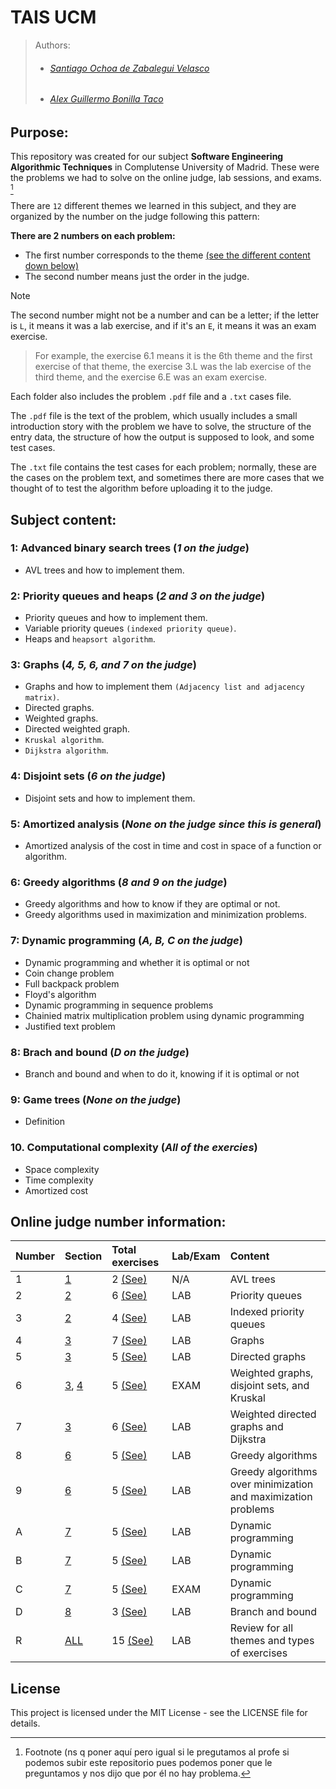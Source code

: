# TAIS UCM

>Authors:
>- ###### [Santiago Ochoa de Zabalegui Velasco](https://github.com/SantiOch)
>- ###### [Alex Guillermo Bonilla Taco](https://github.com/AlexBoni97)

## Purpose:

This repository was created for our subject **Software Engineering Algorithmic Techniques** in Complutense University of Madrid. 
These were the problems we had to solve on the online judge, lab sessions, and exams. [^1]

There are `12` different themes we learned in this subject, and they are organized by the number on the judge following this pattern:

**There are 2 numbers on each problem:**
- The first number corresponds to the theme [(see the different content down below)](#subject-content)
- The second number means just the order in the judge.

> [!NOTE]
> The second number might not be a number and can be a letter; if the letter is `L`, it means it was a lab exercise, and if it's an `E`, it means it was an exam exercise.
 
> For example, the exercise 6.1 means it is the 6th theme and the first exercise of that theme, the exercise 3.L was the lab exercise of the third theme, and the exercise 6.E was an exam exercise.

Each folder also includes the problem `.pdf` file and a `.txt` cases file.

The `.pdf` file is the text of the problem, which usually includes a small introduction story with the problem 
we have to solve, the structure of the entry data, the structure of how the output is supposed to look, and some test cases. 

The `.txt` file contains the test cases for each problem; normally, these are the cases on the problem text, and sometimes there are more cases that we thought of to test the algorithm before uploading it to the judge.

## Subject content:

<a name="theme-1"></a>
### 1: Advanced binary search trees (_1 on the judge_)
  - AVL trees and how to implement them.

<a name="theme-2"></a>
### 2: Priority queues and heaps (_2 and 3 on the judge_)
  - Priority queues and how to implement them.
  - Variable priority queues `(indexed priority queue)`.
  - Heaps and `heapsort algorithm`.

<a name="theme-3"></a>
### 3: Graphs (_4, 5, 6, and 7 on the judge_)
  - Graphs and how to implement them `(Adjacency list and adjacency matrix)`.
  - Directed graphs.
  - Weighted graphs.
  - Directed weighted graph.
  - `Kruskal algorithm`.
  - `Dijkstra algorithm`.

<a name="theme-4"></a>
### 4: Disjoint sets (_6 on the judge_)
  - Disjoint sets and how to implement them.

<a name="theme-5"></a>
### 5: Amortized analysis (_None on the judge since this is general_)
  - Amortized analysis of the cost in time and cost in space of a function or algorithm.

<a name="theme-6"></a>
### 6: Greedy algorithms (_8 and 9 on the judge_)
  - Greedy algorithms and how to know if they are optimal or not.
  - Greedy algorithms used in maximization and minimization problems.

<a name="theme-7"></a>
### 7: Dynamic programming (_A, B, C on the judge_)
  - Dynamic programming and whether it is optimal or not
  - Coin change problem
  -  Full backpack problem
  -  Floyd's algorithm
  -  Dynamic programming in sequence problems
  -  Chainied matrix multiplication problem using dynamic programming
  -  Justified text problem

<a name="theme-8"></a>
### 8: Brach and bound (_D on the judge_)
  - Branch and bound and when to do it, knowing if it is optimal or not

<a name="theme-9"></a>  
### 9: Game trees (_None on the judge_)
  - Definition

<a name="theme-10"></a>
### 10. Computational complexity (_All of the exercies_)
  - Space complexity
  - Time complexity
  - Amortized cost

## Online judge number information:

| Number |                Section                 |                   Total exercises                   | Lab/Exam |                                Content                                |
| :----- | :------------------------------------- | :-------------------------------------------------- | :------- | :-------------------------------------------------------------------- |
|   1    |    [1](#theme-1)                       |        2 [ (See)](/Ejercicios%20Juez/Week%201)       |   N/A    |     AVL trees                                                         |
|   2    |    [2](#theme-2)                       |        6 [ (See)](/Ejercicios%20Juez/Week%202)       |   LAB    |     Priority queues                                                   |
|   3    |    [2](#theme-2)                       |        4 [ (See)](/Ejercicios%20Juez/Week%203)       |   LAB    |     Indexed priority queues                                           |
|   4    |    [3](#theme-3)                       |        7 [ (See)](/Ejercicios%20Juez/Week%204)       |   LAB    |     Graphs                                                            |
|   5    |    [3](#theme-3)                       |        5 [ (See)](/Ejercicios%20Juez/Week%205)       |   LAB    |     Directed graphs                                                   |
|   6    |    [3](#theme-3), [4](#theme-4)        |        5 [ (See)](/Ejercicios%20Juez/Week%206)       |   EXAM   |     Weighted graphs, disjoint sets, and Kruskal                       |
|   7    |    [3](#theme-3)                       |        6 [ (See)](/Ejercicios%20Juez/Week%207)       |   LAB    |     Weighted directed graphs and Dijkstra                             |
|   8    |    [6](#theme-6)                       |        5 [ (See)](/Ejercicios%20Juez/Week%208)       |   LAB    |     Greedy algorithms                                                 |
|   9    |    [6](#theme-6)                       |        5 [ (See)](/Ejercicios%20Juez/Week%209)       |   LAB    |     Greedy algorithms over minimization and maximization problems     |
|   A    |    [7](#theme-7)                       |        5 [ (See)](/Ejercicios%20Juez/Week%2010)      |   LAB    |     Dynamic programming                                               |
|   B    |    [7](#theme-7)                       |        5 [ (See)](/Ejercicios%20Juez/Week%2011)      |   LAB    |     Dynamic programming                                               |
|   C    |    [7](#theme-7)                       |        5 [ (See)](/Ejercicios%20Juez/Week%2012)      |   EXAM   |     Dynamic programming                                               |
|   D    |    [8](#theme-8)                       |        3 [ (See)](/Ejercicios%20Juez/Week%2013)      |   LAB    |     Branch and bound                                                  |
|   R    |    [ALL](#theme-1)                     |        15 [(See)](/Ejercicios%20Juez/Review)        |   LAB    |     Review for all themes and types of exercises                      |


## License

This project is licensed under the MIT License - see the LICENSE file for details.

[^1]: Footnote (ns q poner aquí pero igual si le pregutamos al profe si podemos subir este repositorio pues podemos poner que le preguntamos y nos dijo que por él no hay problema.
